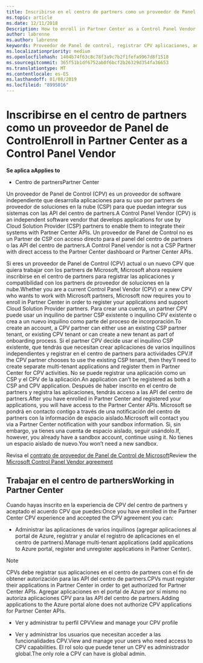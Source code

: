 ```yaml
---
title: Inscribirse en el centro de partners como un proveedor de Panel de Control | El centro de partners
ms.topic: article
ms.date: 12/11/2018
Description: How to enroll in Partner Center as a Control Panel Vendor
author: labrenne
ms.author: labrenne
keywords: Proveedor de Panel de control, registrar CPV aplicaciones, administrar aplicaciones CPV
ms.localizationpriority: medium
ms.openlocfilehash: 1404b74f63c8c78f3a9c7b2f1fefa9967d8f1518
ms.sourcegitcommit: 365f51b1df6752ab0f6bcf2b26329d354fa36653
ms.translationtype: MT
ms.contentlocale: es-ES
ms.lasthandoff: 01/08/2019
ms.locfileid: "8995016"
---
```

# <a name="enroll-in-partner-center-as-a-control-panel-vendor"></a><span data-ttu-id="5f36c-103">Inscribirse en el centro de partners como un proveedor de Panel de Control</span><span class="sxs-lookup"><span data-stu-id="5f36c-103">Enroll in Partner Center as a Control Panel Vendor</span></span>

**<span data-ttu-id="5f36c-104">Se aplica a</span><span class="sxs-lookup"><span data-stu-id="5f36c-104">Applies to</span></span>**

- <span data-ttu-id="5f36c-105">Centro de partners</span><span class="sxs-lookup"><span data-stu-id="5f36c-105">Partner Center</span></span>

<span data-ttu-id="5f36c-106">Un proveedor de Panel de Control (CPV) es un proveedor de software independiente que desarrolla aplicaciones para su uso por partners de proveedor de soluciones en la nube (CSP) para que puedan integrar sus sistemas con las API del centro de partners.</span><span class="sxs-lookup"><span data-stu-id="5f36c-106">A Control Panel Vendor (CPV) is an independent software vendor that develops applications for use by Cloud Solution Provider (CSP) partners to enable them to integrate their systems with Partner Center APIs.</span></span> <span data-ttu-id="5f36c-107">Un proveedor de Panel de Control no es un Partner de CSP con acceso directo para el panel del centro de partners o las API del centro de partners.</span><span class="sxs-lookup"><span data-stu-id="5f36c-107">A Control Panel vendor is not a CSP Partner with direct access to the Partner Center dashboard or Partner Center APIs.</span></span>

<span data-ttu-id="5f36c-108">Si eres un proveedor de Panel de Control (CPV) actual o un nuevo CPV que quiera trabajar con los partners de Microsoft, Microsoft ahora requiere inscribirse en el centro de partners para registrar las aplicaciones y compatibilidad con los partners de proveedor de soluciones en la nube.</span><span class="sxs-lookup"><span data-stu-id="5f36c-108">Whether you are a current Control Panel Vendor (CPV) or a new CPV who wants to work with Microsoft partners, Microsoft now requires you to enroll in Partner Center in order to register your applications and support Cloud Solution Provider partners.</span></span> <span data-ttu-id="5f36c-109">Para crear una cuenta, un partner CPV puede usar un inquilino de partner CSP existente o inquilino CPV existente o crea a un nuevo inquilino como parte del proceso de incorporación.</span><span class="sxs-lookup"><span data-stu-id="5f36c-109">To create an account, a CPV partner can either use an existing CSP partner tenant, or existing CPV tenant or can create a new tenant as part of onboarding process.</span></span> <span data-ttu-id="5f36c-110">Si el partner CPV decide usar el inquilino CSP existente, que tendrás que necesitan crear aplicaciones de varios inquilinos independientes y registrar en el centro de partners para actividades CPV.</span><span class="sxs-lookup"><span data-stu-id="5f36c-110">If the CPV partner chooses to use the existing CSP tenant, then they’ll need to create separate multi-tenant applications and register them in Partner Center for CPV activities.</span></span> <span data-ttu-id="5f36c-111">No se puede registrar una aplicación como un CSP y el CPV de la aplicación.</span><span class="sxs-lookup"><span data-stu-id="5f36c-111">An application can’t be registered as both a CSP and CPV application.</span></span> <span data-ttu-id="5f36c-112">Después de haber inscrito en el centro de partners y registra las aplicaciones, tendrás acceso a las API del centro de partners.</span><span class="sxs-lookup"><span data-stu-id="5f36c-112">After you have enrolled in Partner Center and registered your applications, you will have access to the Partner Center APIs.</span></span>  <span data-ttu-id="5f36c-113">Microsoft se pondrá en contacto contigo a través de una notificación del centro de partners con la información de espacio aislado.</span><span class="sxs-lookup"><span data-stu-id="5f36c-113">Microsoft will contact you via a Partner Center notification with your sandbox information.</span></span> <span data-ttu-id="5f36c-114">Si, sin embargo, ya tienes una cuenta de espacio aislado, seguir usándolo.</span><span class="sxs-lookup"><span data-stu-id="5f36c-114">If, however, you already have a sandbox account, continue using it.</span></span> <span data-ttu-id="5f36c-115">No tienes un espacio aislado de nuevo.</span><span class="sxs-lookup"><span data-stu-id="5f36c-115">You won’t need a new sandbox.</span></span>   

<span data-ttu-id="5f36c-116">Revisa el [contrato de proveedor de Panel de Control de Microsoft](https://go.microsoft.com/fwlink/?linkid=2055198)</span><span class="sxs-lookup"><span data-stu-id="5f36c-116">Review the [Microsoft Control Panel Vendor agreement](https://go.microsoft.com/fwlink/?linkid=2055198)</span></span>


## <a name="working-in-partner-center"></a><span data-ttu-id="5f36c-117">Trabajar en el centro de partners</span><span class="sxs-lookup"><span data-stu-id="5f36c-117">Working in Partner Center</span></span>
<span data-ttu-id="5f36c-118">Cuando hayas inscrito en la experiencia de CPV del centro de partners y aceptado el acuerdo CPV que puedes:</span><span class="sxs-lookup"><span data-stu-id="5f36c-118">Once you have enrolled in the Partner Center CPV experience and accepted the CPV agreement you can:</span></span>

- <span data-ttu-id="5f36c-119">Administrar las aplicaciones de varios inquilinos (agregar aplicaciones al portal de Azure, registrar y anular el registro de aplicaciones en el centro de partners).</span><span class="sxs-lookup"><span data-stu-id="5f36c-119">Manage multi-tenant applications (add applications to Azure portal, register and unregister applications in Partner Center).</span></span>

>[!Note] 
><span data-ttu-id="5f36c-120">CPVs debe registrar sus aplicaciones en el centro de partners con el fin de obtener autorización para las API del centro de partners.</span><span class="sxs-lookup"><span data-stu-id="5f36c-120">CPVs must register their applications in Partner Center in order to get authorized for Partner Center APIs.</span></span> <span data-ttu-id="5f36c-121">Agregar aplicaciones en el portal de Azure por sí mismo no autoriza aplicaciones CPV para las API del centro de partners.</span><span class="sxs-lookup"><span data-stu-id="5f36c-121">Adding applications to the Azure portal alone does not authorize CPV applications for Partner Center APIs.</span></span> 

- <span data-ttu-id="5f36c-122">Ver y administrar tu perfil CPV</span><span class="sxs-lookup"><span data-stu-id="5f36c-122">View and manage your CPV profile</span></span> 

- <span data-ttu-id="5f36c-123">Ver y administrar los usuarios que necesitan acceder a las funcionalidades CPV.</span><span class="sxs-lookup"><span data-stu-id="5f36c-123">View and manage your users who need access to CPV capabilities.</span></span> <span data-ttu-id="5f36c-124">El rol solo que puede tener un CPV es administrador global.</span><span class="sxs-lookup"><span data-stu-id="5f36c-124">The only role a CPV can have is global admin.</span></span>


